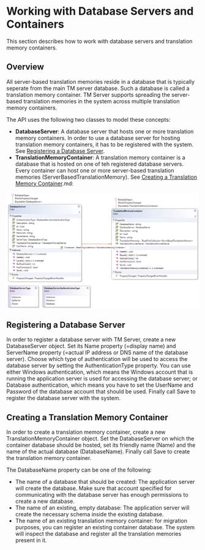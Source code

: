 Working with Database Servers and Containers
=====
This section describes how to work with database servers and translation memory containers.

Overview
------
All server-based translation memories reside in a database that is typically seperate from the main TM server database. Such a database is called a translation memory container. TM Server supports spreading the server-based translation memories in the system across multiple translation memory containers.

The API uses the following two classes to model these concepts:

* **DatabaseServer**: A database server that hosts one or more translation memory containers. In order to use a database server for hosting translation memory containers, it has to be registered with the system. See [Registering a Database Server](translationmemory/registering_a_database_server.md).
* **TranslationMemoryContainer**: A translation memory container is a database that is hosted on one of teh registered database servers. Every container can host one or more server-based translation memories (ServerBasedTranslationMemory). See [Creating a Translation Memory Container](translationmemory/working_with_database_servers_and_containers).md:

<img style="display:block; " src="images/DatabaseServerAndContainer.png"/>


Registering a Database Server
-----
In order to register a database server with TM Server, create a new DatabaseServer object. Set its Name property (=display name) and ServerName property (=actual IP address or DNS name of the database server). Choose which type of authentication will be used to access the database server by setting the AuthenticationType property. You can use either Windows authentication, which means the Windows account that is running the application server is used for accessing the database server; or Database authentication, which means you have to set the UserName and Password of the database account that should be used. Finally call Save to register the database server with the system.

Creating a Translation Memory Container
-----
In order to create a translation memory container, create a new TranslationMemoryContainer object. Set the DatabaseServer on which the container database should be hosted, set its friendly name (Name) and the name of the actual database (DatabaseName). Finally call Save to create the translation memory container.

The DatabaseName property can be one of the following:

* The name of a database that should be created: The application server will create the database. Make sure that account specified for communicating with the database server has enough permissions to create a new database.
* The name of an existing, empty database: The application server will create the necessary schema inside the existing database.
* The name of an existing translation memory container: for migration purposes, you can register an existing container database. The system will inspect the database and register all the translation memories present in it.